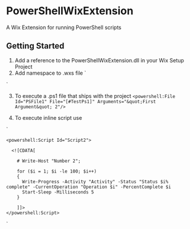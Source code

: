PowerShellWixExtension
======================

A Wix Extension for running PowerShell scripts

Getting Started
---------------
1. Add a reference to the PowerShellWixExtension.dll in your Wix Setup Project
2. Add namespace to .wxs file 
`
    <?xml version="1.0" encoding="UTF-8"?>
    <Wix xmlns="http://schemas.microsoft.com/wix/2006/wi" xmlns:powershell="http://schemas.gardiner.net.au/PowerShellWixExtensionSchema">
`

3. To execute a .ps1 file that ships with the project
`
   <powershell:File Id="PSFile1" File="[#TestPs1]" Arguments="&quot;First Argument&quot; 2"/>
`
   
4. To execute inline script use

`

    <powershell:Script Id="Script2">

      <![CDATA[
        
        # Write-Host "Number 2";
        
        for ($i = 1; $i -le 100; $i++) 
        { 
          Write-Progress -Activity "Activity" -Status "Status $i% complete" -CurrentOperation "Operation $i" -PercentComplete $i
          Start-Sleep -Milliseconds 5 
        }
        
        ]]>
    </powershell:Script>
`
